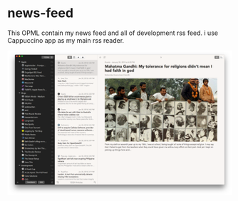 # news-feed

This OPML contain my news feed and all of development rss feed.
i use Cappuccino app as my main rss reader.

![](cappuccino-screenshot.png)
